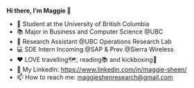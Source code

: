 **Hi there, I’m Maggie 👋**
- 🏫 Student at the University of British Columbia
- 📚 Major in Business and Computer Science @UBC
- 🌱 Research Assistant @UBC Operations Research Lab
- 💻 SDE Intern Incoming @SAP & Prev @Sierra Wireless
- ❤️ LOVE travelling🗺️, reading📚 and kickboxing🥊
- 💼 My LinkedIn: https://www.linkedin.com/in/maggie-sheen/
- 📫 How to reach me: maggieshenresearch@gmail.com

<!---
Maggie885/Maggie885 is a ✨ special ✨ repository because its `README.md` (this file) appears on your GitHub profile.
You can click the Preview link to take a look at your changes.
--->
